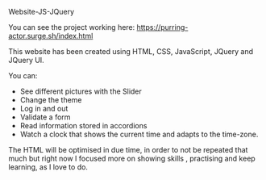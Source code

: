 Website-JS-JQuery


You can see the project working here: https://purring-actor.surge.sh/index.html


This website has been created using HTML, CSS, JavaScript, JQuery and JQuery UI. 

You can: 

- See different pictures with the Slider
- Change the theme
- Log in and out
- Validate a form 
- Read information stored in accordions
- Watch a clock that shows the current time and adapts to the time-zone. 


The HTML will be optimised in due time, in order to not be repeated that much but right now I focused more on showing skills , practising and keep learning, as I love to do. 
